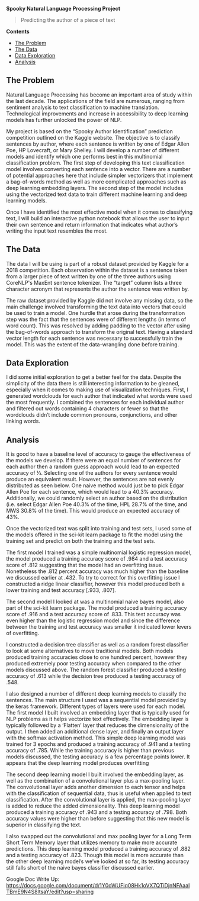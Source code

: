 **Spooky Natural Language Processing Project**
> Predicting the author of a piece of text

**Contents**

- [The Problem](#the-problem)
- [The Data](#the-data)
- [Data Exploration](#data-exploration)
- [Analysis](#analysis)


## The Problem

Natural Language Processing has become an important area of study within the last decade. The applications of the field are numerous, ranging from sentiment analysis to text classification to machine translation. Technological improvements and increase in accessibility to deep learning models has further unlocked the power of NLP.

My project is based on the “Spooky Author Identification” prediction competition outlined on the Kaggle website. The objective is to classify sentences by author, where each sentence is written by one of Edgar Allen Poe, HP Lovecraft, or Mary Shelley. I will develop a number of different models and identify which one performs best in this multinomial classification problem. The first step of developing this text classification model involves converting each sentence into a vector. There are a number of potential approaches here that include simpler vectorizers that implement a bag-of-words method as well as more complicated approaches such as deep learning embedding layers. The second step of the model includes using the vectorized text data to train different machine learning and deep learning models. 

Once I have identified the most effective model when it comes to classifying text, I will build an interactive python notebook that allows the user to input their own sentence and return information that indicates what author’s writing the input text resembles the most. 

## The Data

The data I will be using is part of a robust dataset provided by Kaggle for a 2018 competition. Each observation within the dataset is a sentence taken from a larger piece of text written by one of the three authors using CoreNLP's MaxEnt sentence tokenizer. The “target” column lists a three character acronym that represents the author the sentence was written by.

The raw dataset provided by Kaggle did not involve any missing data, so the main challenge involved transforming the text data into vectors that could be used to train a model. One hurdle that arose during the transformation step was the fact that the sentences were of different lengths (in terms of word count). This was resolved by adding padding to the vector after using the bag-of-words approach to transform the original text. Having a standard vector length for each sentence was necessary to successfully train the model. This was the extent of the data-wrangling done before training.

## Data Exploration

I did some initial exploration to get a better feel for the data. Despite the simplicity of the data there is still interesting information to be gleaned, especially when it comes to making use of visualization techniques. First, I generated wordclouds for each author that indicated what words were used the most frequently.  I combined the sentences for each individual author and filtered out words containing 4 characters or fewer so that the wordclouds didn’t include common pronouns, conjunctions, and other linking words. 

## Analysis

It is good to have a baseline level of accuracy to gauge the effectiveness of the models we develop. If there were an equal number of sentences for each author then a random guess approach would lead to an expected accuracy of ⅓. Selecting one of the authors for every sentence would produce an equivalent result. However, the sentences are not evenly distributed as seen below.
One naive method would just be to pick Edgar Allen Poe for each sentence, which would lead to a 40.3% accuracy. Additionally, we could randomly select an author based on the distribution (i.e. select Edgar Allen Poe 40.3% of the time, HPL 28.7% of the time, and MWS 30.8% of the time). This would produce an expected accuracy of 43%.

Once the vectorized text was split into training and test sets, I used some of the models offered in the sci-kit learn package to fit the model using the training set and predict on both the training and the test sets. 

The first model I trained was a simple multinomial logistic regression model, the model produced a training accuracy score of .984 and a test accuracy score of .812 suggesting that the model had an overfitting issue. Nonetheless the .812 percent accuracy was much higher than the baseline we discussed earlier at .432. To try to correct for this overfitting issue I constructed a ridge linear classifier, however this model produced both a lower training and test accuracy [.933, .807]. 

The second model I looked at was a multinomial naive bayes model, also part of the sci-kit learn package. The model produced a training accuracy score of .916 and a test accuracy score of .833. This test accuracy was even higher than the logistic regression model and since the difference between the training and test accuracy was smaller it indicated lower levers of overfitting. 

I constructed a decision tree classifier as well as a random forest classifier to look at some alternatives to move traditional models. Both models produced training accuracies close to one hundred percent, however they produced extremely poor testing accuracy when compared to the other models discussed above. The random forest classifier produced a testing accuracy of .613 while the decision tree produced a testing accuracy of .548. 

I also designed a number of different deep learning models to classify the sentences. The main structure I used was a sequential model provided by the keras framework. Different types of layers were used for each model. The first model I built involved an embedding layer that is typically used for NLP problems as it helps vectorize text effectively. The embedding layer is typically followed by a ‘Flatten’ layer that reduces the dimensionality of the output. I then added an additional dense layer, and finally an output layer with the softmax activation method. This simple deep learning model was trained for 3 epochs and produced a training accuracy of .941 and a testing accuracy of .785. While the training accuracy is higher than previous models discussed, the testing accuracy is a few percentage points lower. It appears that the deep learning model produces overfitting 

The second deep learning model I built involved the embedding layer, as well as the combination of a convolutional layer plus a max-pooling layer. The convolutional layer adds another dimension to each tensor and helps with the classification of sequential data, thus is useful when applied to text classification. After the convolutional layer is applied, the max-pooling layer is added to reduce the added dimensionality. This deep learning model produced a training accuracy of .943 and a testing accuracy of .798. Both accuracy values were higher than before suggesting that this new model is superior in classifying the text. 

I also swapped out the convolutional and max pooling layer for a Long Term Short Term Memory layer that utilizes memory to make more accurate predictions. This deep learning model produced a training accuracy of .882 and a testing accuracy of .823. Though this model is more accurate than the other deep learning model’s we’ve looked at so far, its testing accuracy still falls short of the naive bayes classifier discussed earlier. 












Google Doc Write Up: https://docs.google.com/document/d/1Y0oWUFiq08Hk1oVX7QTiDjnNFAaaITBmE9N4S8ltsaY/edit?usp=sharing
